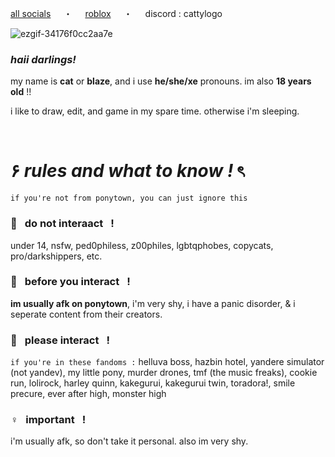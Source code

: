 [all socials](https://solo.to/cattylogo)⠀⠀・⠀⠀[roblox](https://www.roblox.com/users/155213890/profile)⠀⠀・⠀⠀discord : cattylogo

![ezgif-34176f0cc2aa7e](https://github.com/user-attachments/assets/e7875635-54b1-4e15-8575-f22e44f58bc8)

### *haii darlings!*
my name is <b>cat</b> or <b>blaze</b>, and i use <b>he/she/xe</b> pronouns. im also <b>18 years old</b> !!


i like to draw, edit, and game in my spare time. otherwise i'm sleeping.

⠀
⠀
# ۶ *rules and what to know* *!* ৎ
` if you're not from ponytown, you can just ignore this `
### 🍥⠀do not interaact⠀!
under 14, nsfw, ped0philess, z00philes, lgbtqphobes, copycats, pro/darkshippers, etc.
### 🩷⠀before you interact⠀!
**im usually afk on ponytown**, i'm very shy, i have a panic disorder, & i seperate content from their creators.
### 💮⠀please interact⠀!
` if you're in these fandoms : ` helluva boss, hazbin hotel, yandere simulator (not yandev), my little pony, murder drones, tmf (the music freaks), cookie run, lolirock, harley quinn, kakegurui, kakegurui twin, toradora!, smile precure, ever after high, monster high
### ♀️⠀important⠀!
i'm usually afk, so don't take it personal. also im very shy.
